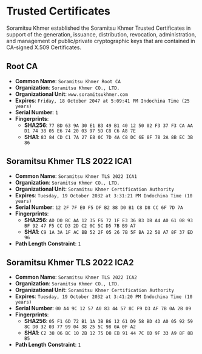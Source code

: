 # Trusted Certificates

Soramitsu Khmer established the Soramitsu Khmer Trusted Certificates in support of the generation, issuance, distribution, revocation, administration, and management of public/private cryptographic keys that are contained in CA-signed X.509 Certificates.

## Root CA

- **Common Name**: `Soramitsu Khmer Root CA`
- **Organization**: `Soramitsu Khmer CO., LTD.`
- **Organizational Unit**: `www.soramitsukhmer.com`
- **Expires**: `Friday, 18 October 2047 at 5:09:41 PM Indochina Time (25 years)`
- **Serial Number**: `1`
- **Fingerprints**:
  - **SHA256**: `77 BD 63 9A 30 E1 B3 49 B1 40 12 50 02 F3 37 F3 CA AA D1 74 38 05 E6 74 20 03 97 5D C8 C6 A8 7E`
  - **SHA1**: `83 84 CD C1 7A 27 E8 0C 7D 4A C8 DC 6E 8F 78 2A 8B EC 3B 86`

## Soramitsu Khmer TLS 2022 ICA1

- **Common Name**: `Soramitsu Khmer TLS 2022 ICA1`
- **Organization**: `Soramitsu Khmer CO., LTD.`
- **Organizational Unit**: `Soramitsu Khmer Certification Authority`
- **Expires**: `Tuesday, 19 October 2032 at 3:31:21 PM Indochina Time (10 years)`
- **Serial Number**: `12 2F 7F E0 F5 DF B2 88 D0 B1 C8 D8 CC 6F 7D 7A`
- **Fingerprints**:
  - **SHA256**: `AD D0 BC AA 12 35 F6 72 1F E3 36 B3 DB A4 A0 61 08 93 BF 92 47 F5 CC D3 2D C2 0C 5C D5 7B B9 A7`
  - **SHA1**: `C9 1A 3A 1F AC BB 52 2F 05 26 7B 5F BA 22 58 A7 8F 37 ED 96`
- **Path Length Constraint**: `1`

## Soramitsu Khmer TLS 2022 ICA2

- **Common Name**: `Soramitsu Khmer TLS 2022 ICA2`
- **Organization**: `Soramitsu Khmer CO., LTD.`
- **Organizational Unit**: `Soramitsu Khmer Certification Authority`
- **Expires**: `Tuesday, 19 October 2032 at 3:41:20 PM Indochina Time (10 years)`
- **Serial Number**: `00 A4 9C 12 57 A0 83 44 57 8C F9 D3 AF 7B 0A 2B 09`
- **Fingerprints**:
  - **SHA256**: `05 F1 6D 72 B1 1A 3B B6 12 61 D9 58 BD 4D A0 05 92 59 8C D0 32 03 77 99 04 38 25 5C 98 0A 0F A2`
  - **SHA1**: `C2 38 06 BC 10 2B 12 75 D8 EB 91 44 7C 0D 9F 33 A9 8F 8B B5`
- **Path Length Constraint**: `1`
